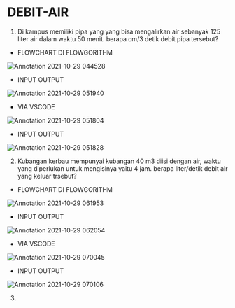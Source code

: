 # DEBIT-AIR


1. Di kampus memiliki pipa yang yang bisa mengalirkan air sebanyak 125 liter air dalam waktu 50 menit. berapa cm/3 detik debit pipa tersebut?

- FLOWCHART DI FLOWGORITHM

![Annotation 2021-10-29 044528](https://user-images.githubusercontent.com/92988781/139434496-3df6a60e-acaa-431e-873a-c01c2e27a08d.png)

- INPUT OUTPUT

![Annotation 2021-10-29 051940](https://user-images.githubusercontent.com/92988781/139434591-08ed2c55-2213-489d-8e29-9914cd921730.png)


- VIA VSCODE

![Annotation 2021-10-29 051804](https://user-images.githubusercontent.com/92988781/139434752-c6143037-8d49-4191-94f9-f57c721a4270.png)

- INPUT OUTPUT

![Annotation 2021-10-29 051828](https://user-images.githubusercontent.com/92988781/139434826-856819ce-0332-4595-8eb8-4d37f276b165.png)



2. Kubangan kerbau mempunyai kubangan 40 m3 diisi dengan air, waktu yang diperlukan untuk mengisinya yaitu 4 jam. berapa liter/detik debit air yang keluar trsebut?

- FLOWCHART DI FLOWGORITHM

![Annotation 2021-10-29 061953](https://user-images.githubusercontent.com/92988781/139449197-cf9beb17-dff3-4bd2-9aae-842ac551375e.png)


- INPUT OUTPUT

![Annotation 2021-10-29 062054](https://user-images.githubusercontent.com/92988781/139449300-6c90dbbc-4759-4f92-9fce-1b21628a1b5e.png)



- VIA VSCODE

![Annotation 2021-10-29 070045](https://user-images.githubusercontent.com/92988781/139449360-ee68c7a4-2e0d-45ba-8e12-fb3b1ab01a9a.png)


- INPUT OUTPUT

![Annotation 2021-10-29 070106](https://user-images.githubusercontent.com/92988781/139449436-ae04df5f-cbe2-4bdb-bbe2-05a8fd3bab12.png)



3. 
